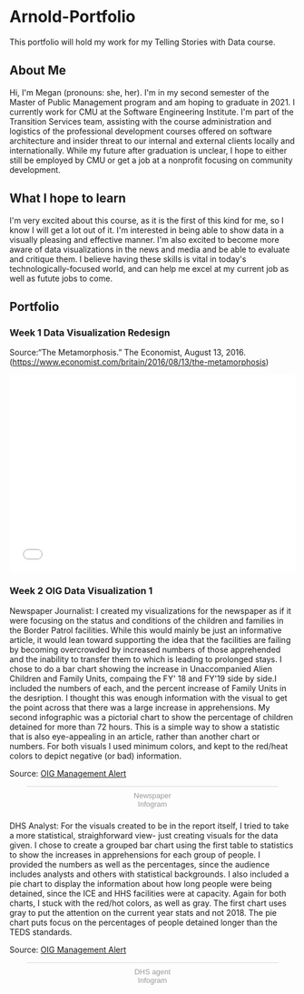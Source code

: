 # Arnold-Portfolio
This portfolio will hold my work for my Telling Stories with Data course.

## About Me
Hi, I'm Megan (pronouns: she, her). I'm in my second semester of the Master of Public Management program and am hoping to graduate in 2021. 
I currently work for CMU at the Software Engineering Institute. I'm part of the Transition Services team, assisting with the course administration and logistics of the professional development courses offered on software architecture and insider threat to our internal and external clients locally and internationally. While my future after graduation is unclear, I hope to either still be employed by CMU or get a job at a nonprofit focusing on community development.

## What I hope to learn
I'm very excited about this course, as it is the first of this kind for me, so I know I will get a lot out of it. I'm interested in being able to show data in a visually pleasing and effective manner. I'm also excited to become more aware of data visualizations in the news and media and be able to evaluate and critique them. I believe having these skills is vital in today's technologically-focused world, and can help me excel at my current job as well as futute jobs to come.

## Portfolio

### Week 1 Data Visualization Redesign
Source:“The Metamorphosis.” The Economist, August 13, 2016. (https://www.economist.com/britain/2016/08/13/the-metamorphosis)
 <iframe title="Jeremy Corbyn leads astronomically in  Facebook likes" aria-label="Bar Chart" id="datawrapper-chart-Oxf2v" src="//datawrapper.dwcdn.net/Oxf2v/1/" scrolling="no" frameborder="0" style="width: 0; min-width: 100% !important; border: none;" height="347"></iframe><script type="text/javascript">!function(){"use strict";window.addEventListener("message",function(a){if(void 0!==a.data["datawrapper-height"])for(var e in a.data["datawrapper-height"]){var t=document.getElementById("datawrapper-chart-"+e)||document.querySelector("iframe[src*='"+e+"']");t&&(t.style.height=a.data["datawrapper-height"][e]+"px")}})}();</script> 


### Week 2 OIG Data Visualization 1

Newspaper Journalist: I created my visualizations for the newspaper as if it were focusing on the status and conditions of the children and families in the Border Patrol facilities. While this would mainly be just an informative article, it would lean toward supporting the idea that the facilities are failing by becoming overcrowded by increased numbers of those apprehended and the inability to transfer them to which is leading to prolonged stays. I chose to do a bar chart showing the increase in Unaccompanied Alien Children and Family Units, compaing the FY' 18 and FY'19 side by side.I included the numbers of each, and the percent increase of Family Units in the desription. I thought this was enough information with the visual to get the point across that there was a large increase in apprehensions. 
My second infographic was a pictorial chart to show the percentage of children detained for more than 72 hours. This is a simple way to show a statistic that is also eye-appealing in an article, rather than another chart or numbers.
For both visuals I used minimum colors, and kept to the red/heat colors to depict negative (or bad) information. 

Source: [OIG Management Alert](https://www.oig.dhs.gov/sites/default/files/assets/Mga/2019/oig-19-51-jul19.pdf)
<div class="infogram-embed" data-id="08516317-fa74-4fe4-b2c8-faf17cb87b26" data-type="interactive" data-title="Newspaper"></div><script>!function(e,t,s,i){var n="InfogramEmbeds",o=e.getElementsByTagName("script")[0],d=/^http:/.test(e.location)?"http:":"https:";if(/^\/{2}/.test(i)&&(i=d+i),window[n]&&window[n].initialized)window[n].process&&window[n].process();else if(!e.getElementById(s)){var r=e.createElement("script");r.async=1,r.id=s,r.src=i,o.parentNode.insertBefore(r,o)}}(document,0,"infogram-async","https://e.infogram.com/js/dist/embed-loader-min.js");</script><div style="padding:8px 0;font-family:Arial!important;font-size:13px!important;line-height:15px!important;text-align:center;border-top:1px solid #dadada;margin:0 30px"><a href="https://infogram.com/08516317-fa74-4fe4-b2c8-faf17cb87b26" style="color:#989898!important;text-decoration:none!important;" target="_blank">Newspaper</a><br><a href="https://infogram.com" style="color:#989898!important;text-decoration:none!important;" target="_blank" rel="nofollow">Infogram</a></div>


DHS Analyst: For the visuals created to be in the report itself, I tried to take a more statistical, straighforward view- just creating visuals for the data given. I chose to create a grouped bar chart using the first table to statistics to show the increases in apprehensions for each group of people. I provided the numbers as well as the percentages, since the audience includes analysts and others with statistical backgrounds. I also included a pie chart to display the information about how long people were being detained, since the ICE and HHS facilities were at capacity. Again for both charts, I stuck with the red/hot colors, as well as gray. The first chart uses gray to put the attention on the current year stats and not 2018. The pie chart puts focus on the percentages of people detained longer than the TEDS standards.

Source: [OIG Management Alert](https://www.oig.dhs.gov/sites/default/files/assets/Mga/2019/oig-19-51-jul19.pdf)
<div class="infogram-embed" data-id="213cba9a-7a20-4a47-9d13-539b8c457008" data-type="interactive" data-title="DHS agent"></div><script>!function(e,t,s,i){var n="InfogramEmbeds",o=e.getElementsByTagName("script")[0],d=/^http:/.test(e.location)?"http:":"https:";if(/^\/{2}/.test(i)&&(i=d+i),window[n]&&window[n].initialized)window[n].process&&window[n].process();else if(!e.getElementById(s)){var r=e.createElement("script");r.async=1,r.id=s,r.src=i,o.parentNode.insertBefore(r,o)}}(document,0,"infogram-async","https://e.infogram.com/js/dist/embed-loader-min.js");</script><div style="padding:8px 0;font-family:Arial!important;font-size:13px!important;line-height:15px!important;text-align:center;border-top:1px solid #dadada;margin:0 30px"><a href="https://infogram.com/213cba9a-7a20-4a47-9d13-539b8c457008" style="color:#989898!important;text-decoration:none!important;" target="_blank">DHS agent</a><br><a href="https://infogram.com" style="color:#989898!important;text-decoration:none!important;" target="_blank" rel="nofollow">Infogram</a></div>


